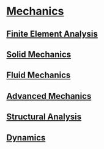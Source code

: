 # [Mechanics](https://benklassen77.github.io)

## [Finite Element Analysis](finiteelement.html)

## [Solid Mechanics](SolidMechanics.html)

## [Fluid Mechanics](fluidmechanics.html)

## [Advanced Mechanics](advancedmechanics.html)

## [Structural Analysis](structuralanalysis.html)

## [Dynamics](dynamics.html)
